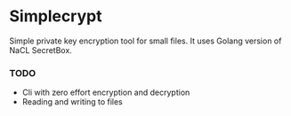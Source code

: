 # Simplecrypt

Simple private key encryption tool for small files. It uses Golang version of NaCL SecretBox.

### TODO
- Cli with zero effort encryption and decryption
- Reading and writing to files
